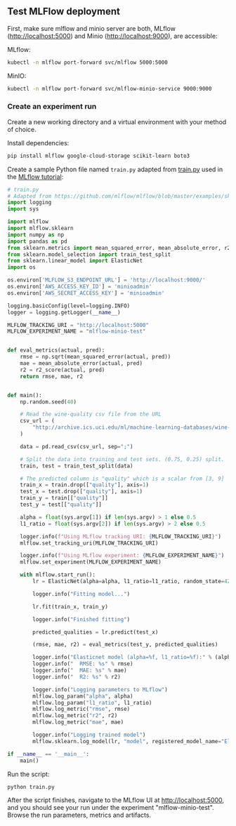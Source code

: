 ## Test MLFlow deployment

First, make sure mlflow and minio server are both, MLflow ([http://localhost:5000](http://localhost:5000))
and Minio ([http://localhost:9000](http://localhost:9000)), are accessible:

MLflow:

```bash
kubectl -n mlflow port-forward svc/mlflow 5000:5000
```

MinIO:

```bash
kubectl -n mlflow port-forward svc/mlflow-minio-service 9000:9000
```

### Create an experiment run

Create a new working directory and a virtual environment with your method of choice.

Install dependencies:

```bash
pip install mlflow google-cloud-storage scikit-learn boto3
```

Create a sample Python file named `train.py` adapted from [train.py](https://github.com/mlflow/mlflow/blob/master/examples/sklearn_elasticnet_wine/train.py) used in the [MLflow tutorial](https://www.mlflow.org/docs/latest/tutorials-and-examples/tutorial.html):

```python
# train.py
# Adapted from https://github.com/mlflow/mlflow/blob/master/examples/sklearn_elasticnet_wine/train.py
import logging
import sys

import mlflow
import mlflow.sklearn
import numpy as np
import pandas as pd
from sklearn.metrics import mean_squared_error, mean_absolute_error, r2_score
from sklearn.model_selection import train_test_split
from sklearn.linear_model import ElasticNet
import os

os.environ['MLFLOW_S3_ENDPOINT_URL'] = 'http://localhost:9000/'
os.environ['AWS_ACCESS_KEY_ID'] = 'minioadmin' 
os.environ['AWS_SECRET_ACCESS_KEY'] = 'minioadmin'

logging.basicConfig(level=logging.INFO)
logger = logging.getLogger(__name__)

MLFLOW_TRACKING_URI = "http://localhost:5000"
MLFLOW_EXPERIMENT_NAME = "mlflow-minio-test"


def eval_metrics(actual, pred):
    rmse = np.sqrt(mean_squared_error(actual, pred))
    mae = mean_absolute_error(actual, pred)
    r2 = r2_score(actual, pred)
    return rmse, mae, r2


def main():
    np.random.seed(40)

    # Read the wine-quality csv file from the URL
    csv_url = (
        "http://archive.ics.uci.edu/ml/machine-learning-databases/wine-quality/winequality-red.csv"
    )

    data = pd.read_csv(csv_url, sep=";")

    # Split the data into training and test sets. (0.75, 0.25) split.
    train, test = train_test_split(data)

    # The predicted column is "quality" which is a scalar from [3, 9]
    train_x = train.drop(["quality"], axis=1)
    test_x = test.drop(["quality"], axis=1)
    train_y = train[["quality"]]
    test_y = test[["quality"]]

    alpha = float(sys.argv[1]) if len(sys.argv) > 1 else 0.5
    l1_ratio = float(sys.argv[2]) if len(sys.argv) > 2 else 0.5

    logger.info(f"Using MLflow tracking URI: {MLFLOW_TRACKING_URI}")
    mlflow.set_tracking_uri(MLFLOW_TRACKING_URI)

    logger.info(f"Using MLflow experiment: {MLFLOW_EXPERIMENT_NAME}")
    mlflow.set_experiment(MLFLOW_EXPERIMENT_NAME)

    with mlflow.start_run():
        lr = ElasticNet(alpha=alpha, l1_ratio=l1_ratio, random_state=42)

        logger.info("Fitting model...")

        lr.fit(train_x, train_y)

        logger.info("Finished fitting")

        predicted_qualities = lr.predict(test_x)

        (rmse, mae, r2) = eval_metrics(test_y, predicted_qualities)

        logger.info("Elasticnet model (alpha=%f, l1_ratio=%f):" % (alpha, l1_ratio))
        logger.info("  RMSE: %s" % rmse)
        logger.info("  MAE: %s" % mae)
        logger.info("  R2: %s" % r2)

        logger.info("Logging parameters to MLflow")
        mlflow.log_param("alpha", alpha)
        mlflow.log_param("l1_ratio", l1_ratio)
        mlflow.log_metric("rmse", rmse)
        mlflow.log_metric("r2", r2)
        mlflow.log_metric("mae", mae)

        logger.info("Logging trained model")
        mlflow.sklearn.log_model(lr, "model", registered_model_name="ElasticnetWineModel")

if __name__ == '__main__':
    main()

```

Run the script:

```bash
python train.py
```

After the script finishes, navigate to the MLflow UI at [http://localhost:5000](http://localhost:5000),
and you should see your run under the experiment "mlflow-minio-test". Browse the run parameters, metrics and artifacts.